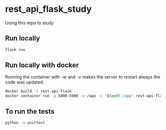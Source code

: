 # rest_api_flask_study
Using this repo to study

## Run locally

```sh
flask run
```

## Run locally with docker

Running the container with -w and -v makes the server to restart always the code was updated.

```sh
docker build -t rest-api-flask .
docker container run -p 5000:5000 -w /app -v "$(pwd):/app" rest-api-flask
```

## To run the tests

```sh
python -m unittest
```